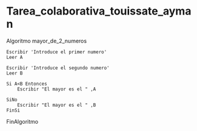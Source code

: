 # Tarea_colaborativa_touissate_ayman

Algoritmo mayor_de_2_numeros
	
	Escribir 'Introduce el primer numero'
	Leer A
	
	Escribir 'Introduce el segundo numero'
	Leer B
	 
	Si A<B Entonces
		Escribir "El mayor es el " ,A
		
	SiNo
		Escribir "El mayor es el " ,B
	FinSi
FinAlgoritmo
